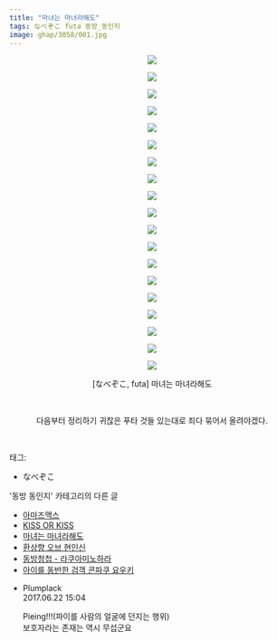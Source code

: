 ```yaml
---
title: "마녀는 마녀라해도"
tags: なべぞこ futa 동방_동인지
image: ghap/3058/001.jpg
---
```

<div class="article">
<p style="text-align: center; clear: none; float: none;"><img src="{{ site.nasurl }}/ghap/3058/001.jpg"/></p>
<p style="text-align: center; clear: none; float: none;"><img src="{{ site.nasurl }}/ghap/3058/002.jpg"/></p>
<p style="text-align: center; clear: none; float: none;"><img src="{{ site.nasurl }}/ghap/3058/003.jpg"/></p>
<p style="text-align: center; clear: none; float: none;"><img src="{{ site.nasurl }}/ghap/3058/004.jpg"/></p>
<p style="text-align: center; clear: none; float: none;"><img src="{{ site.nasurl }}/ghap/3058/005.jpg"/></p>
<p style="text-align: center; clear: none; float: none;"><img src="{{ site.nasurl }}/ghap/3058/006.jpg"/></p>
<p style="text-align: center; clear: none; float: none;"><img src="{{ site.nasurl }}/ghap/3058/007.jpg"/></p>
<p style="text-align: center; clear: none; float: none;"><img src="{{ site.nasurl }}/ghap/3058/008.jpg"/></p>
<p style="text-align: center; clear: none; float: none;"><img src="{{ site.nasurl }}/ghap/3058/009.jpg"/></p>
<p style="text-align: center; clear: none; float: none;"><img src="{{ site.nasurl }}/ghap/3058/010.jpg"/></p>
<p style="text-align: center; clear: none; float: none;"><img src="{{ site.nasurl }}/ghap/3058/011.jpg"/></p>
<p style="text-align: center; clear: none; float: none;"><img src="{{ site.nasurl }}/ghap/3058/012.jpg"/></p>
<p style="text-align: center; clear: none; float: none;"><img src="{{ site.nasurl }}/ghap/3058/013.jpg"/></p>
<p style="text-align: center; clear: none; float: none;"><img src="{{ site.nasurl }}/ghap/3058/014.jpg"/></p>
<p style="text-align: center; clear: none; float: none;"><img src="{{ site.nasurl }}/ghap/3058/015.jpg"/></p>
<p style="text-align: center; clear: none; float: none;"><img src="{{ site.nasurl }}/ghap/3058/016.jpg"/></p>
<p style="text-align: center; clear: none; float: none;"><img src="{{ site.nasurl }}/ghap/3058/017.jpg"/></p>
<p style="text-align: center; clear: none; float: none;"><img src="{{ site.nasurl }}/ghap/3058/018.jpg"/></p>
<p style="text-align: center; clear: none; float: none;"><img src="{{ site.nasurl }}/ghap/3058/019.jpg"/></p>
<p style="text-align: center; clear: none; float: none;">[なべぞこ, futa] 마녀는 마녀라해도</p>
<p style="text-align: center; clear: none; float: none;"><br/></p>
<p style="text-align: center; clear: none; float: none;">다음부터 정리하기 귀찮은 푸타 것들 있는대로 죄다 묶어서 올려야겠다.</p>
<p><br/></p>
</div><div class="tagTrail">
<p>태그: </p>
<ul>
<li>なべぞこ</li>
</ul>
</div><div class="another">
<p>'동방 동인지' 카테고리의 다른 글</p>
<ul>
<li><a href="/2017-01-05-ghap_3062">아마즈맥스</a></li>
<li><a href="/2017-01-05-ghap_3061">KISS OR KISS</a></li>
<li><a href="/2017-01-04-ghap_3058">마녀는 마녀라해도</a></li>
<li><a href="/2017-01-04-ghap_3057">환상향 오브 현인신</a></li>
<li><a href="/2017-01-03-ghap_3055">동방청첩 - 라쿠아미노하라</a></li>
<li><a href="/2017-01-03-ghap_3054">아이를 동반한 검객 콘파쿠 요우키</a></li>
</ul>
</div><div class="cb_module cb_fluid">
<div class="cb_wrt cb_profile">
<div class="comment">
<ul>
<li class="cb_thumb_off" id="comment15019676">
<div class="cb_comment_area">
<div class="cb_info_area">
<div class="cb_section">
<span class="cb_nick_name">Plumplack</span>
</div>
<div class="cb_section">
<span class="cb_date">2017.06.22 15:04 </span>
</div>
</div>
<div class="cb_dsc_comment">
<p class="cb_dsc">
											Pieing!!!(파이를 사람의 얼굴에 던지는 행위)<br/>
보호자라는 존재는 역시 무섭군요
										</p>
</div>
</div></li>
</ul>
</div>
</div><!-- commentList close -->
</div>